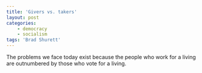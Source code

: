 ```yaml
---
title: 'Givers vs. takers'
layout: post
categories:
    - democracy
    - socialism
tags: 'Brad Shurett'
---
```


The problems we face today exist because the people who work for a living are outnumbered by those who vote for a living.